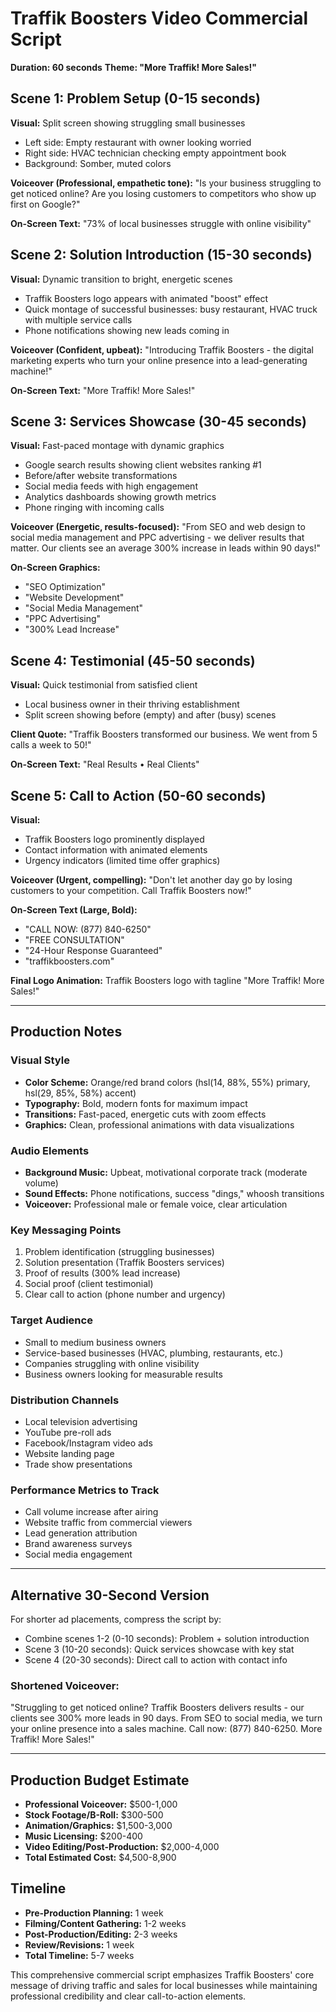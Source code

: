 # Traffik Boosters Video Commercial Script
**Duration: 60 seconds**
**Theme: "More Traffik! More Sales!"**

## Scene 1: Problem Setup (0-15 seconds)
**Visual:** Split screen showing struggling small businesses
- Left side: Empty restaurant with owner looking worried
- Right side: HVAC technician checking empty appointment book
- Background: Somber, muted colors

**Voiceover (Professional, empathetic tone):**
"Is your business struggling to get noticed online? Are you losing customers to competitors who show up first on Google?"

**On-Screen Text:** "73% of local businesses struggle with online visibility"

## Scene 2: Solution Introduction (15-30 seconds)
**Visual:** Dynamic transition to bright, energetic scenes
- Traffik Boosters logo appears with animated "boost" effect
- Quick montage of successful businesses: busy restaurant, HVAC truck with multiple service calls
- Phone notifications showing new leads coming in

**Voiceover (Confident, upbeat):**
"Introducing Traffik Boosters - the digital marketing experts who turn your online presence into a lead-generating machine!"

**On-Screen Text:** "More Traffik! More Sales!"

## Scene 3: Services Showcase (30-45 seconds)
**Visual:** Fast-paced montage with dynamic graphics
- Google search results showing client websites ranking #1
- Before/after website transformations
- Social media feeds with high engagement
- Analytics dashboards showing growth metrics
- Phone ringing with incoming calls

**Voiceover (Energetic, results-focused):**
"From SEO and web design to social media management and PPC advertising - we deliver results that matter. Our clients see an average 300% increase in leads within 90 days!"

**On-Screen Graphics:**
- "SEO Optimization"
- "Website Development" 
- "Social Media Management"
- "PPC Advertising"
- "300% Lead Increase"

## Scene 4: Testimonial (45-50 seconds)
**Visual:** Quick testimonial from satisfied client
- Local business owner in their thriving establishment
- Split screen showing before (empty) and after (busy) scenes

**Client Quote:**
"Traffik Boosters transformed our business. We went from 5 calls a week to 50!"

**On-Screen Text:** "Real Results • Real Clients"

## Scene 5: Call to Action (50-60 seconds)
**Visual:** 
- Traffik Boosters logo prominently displayed
- Contact information with animated elements
- Urgency indicators (limited time offer graphics)

**Voiceover (Urgent, compelling):**
"Don't let another day go by losing customers to your competition. Call Traffik Boosters now!"

**On-Screen Text (Large, Bold):**
- "CALL NOW: (877) 840-6250"
- "FREE CONSULTATION"
- "24-Hour Response Guaranteed"
- "traffikboosters.com"

**Final Logo Animation:** Traffik Boosters logo with tagline "More Traffik! More Sales!"

---

## Production Notes

### Visual Style
- **Color Scheme:** Orange/red brand colors (hsl(14, 88%, 55%) primary, hsl(29, 85%, 58%) accent)
- **Typography:** Bold, modern fonts for maximum impact
- **Transitions:** Fast-paced, energetic cuts with zoom effects
- **Graphics:** Clean, professional animations with data visualizations

### Audio Elements
- **Background Music:** Upbeat, motivational corporate track (moderate volume)
- **Sound Effects:** Phone notifications, success "dings," whoosh transitions
- **Voiceover:** Professional male or female voice, clear articulation

### Key Messaging Points
1. Problem identification (struggling businesses)
2. Solution presentation (Traffik Boosters services)
3. Proof of results (300% lead increase)
4. Social proof (client testimonial)
5. Clear call to action (phone number and urgency)

### Target Audience
- Small to medium business owners
- Service-based businesses (HVAC, plumbing, restaurants, etc.)
- Companies struggling with online visibility
- Business owners looking for measurable results

### Distribution Channels
- Local television advertising
- YouTube pre-roll ads
- Facebook/Instagram video ads
- Website landing page
- Trade show presentations

### Performance Metrics to Track
- Call volume increase after airing
- Website traffic from commercial viewers
- Lead generation attribution
- Brand awareness surveys
- Social media engagement

---

## Alternative 30-Second Version

For shorter ad placements, compress the script by:
- Combine scenes 1-2 (0-10 seconds): Problem + solution introduction
- Scene 3 (10-20 seconds): Quick services showcase with key stat
- Scene 4 (20-30 seconds): Direct call to action with contact info

### Shortened Voiceover:
"Struggling to get noticed online? Traffik Boosters delivers results - our clients see 300% more leads in 90 days. From SEO to social media, we turn your online presence into a sales machine. Call now: (877) 840-6250. More Traffik! More Sales!"

---

## Production Budget Estimate
- **Professional Voiceover:** $500-1,000
- **Stock Footage/B-Roll:** $300-500
- **Animation/Graphics:** $1,500-3,000
- **Music Licensing:** $200-400
- **Video Editing/Post-Production:** $2,000-4,000
- **Total Estimated Cost:** $4,500-8,900

## Timeline
- **Pre-Production Planning:** 1 week
- **Filming/Content Gathering:** 1-2 weeks
- **Post-Production/Editing:** 2-3 weeks
- **Review/Revisions:** 1 week
- **Total Timeline:** 5-7 weeks

This comprehensive commercial script emphasizes Traffik Boosters' core message of driving traffic and sales for local businesses while maintaining professional credibility and clear call-to-action elements.